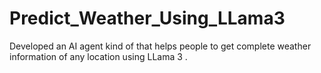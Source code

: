 # Predict_Weather_Using_LLama3

Developed an AI agent kind of that helps people to get complete weather information of any location using LLama 3 .
